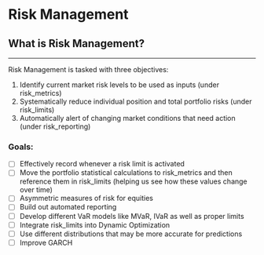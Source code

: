 # Risk Management

## What is Risk Management?
---
Risk Management is tasked with three objectives:
1. Identify current market risk levels to be used as inputs (under risk_metrics)
2. Systematically reduce individual position and total portfolio risks (under risk_limits)
3. Automatically alert of changing market conditions that need action (under risk_reporting)

### Goals:
- [ ] Effectively record whenever a risk limit is activated
- [ ] Move the portfolio statistical calculations to risk_metrics and then reference them in risk_limits (helping us see how these values change over time)
- [ ] Asymmetric measures of risk for equities
- [ ] Build out automated reporting
- [ ] Develop different VaR models like MVaR, IVaR as well as proper limits
- [ ] Integrate risk_limits into Dynamic Optimization
- [ ] Use different distributions that may be more accurate for predictions
- [ ] Improve GARCH

